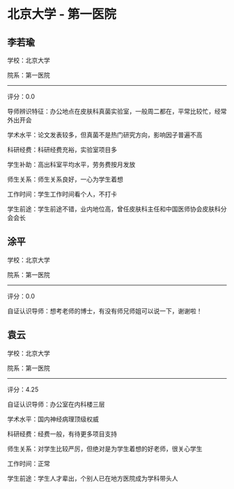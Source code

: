 # 北京大学 - 第一医院

## 李若瑜

学校：北京大学

院系：第一医院

* * *

评分：0.0

导师辨识特征：办公地点在皮肤科真菌实验室，一般周二都在，平常比较忙，经常外出开会

学术水平：论文发表较多，但真菌不是热门研究方向，影响因子普遍不高

科研经费：科研经费充裕，实验室项目多

学生补助：高出科室平均水平，劳务费按月发放

师生关系：师生关系良好，一心为学生着想

工作时间：学生工作时间看个人，不打卡

学生前途：学生前途不错，业内地位高，曾任皮肤科主任和中国医师协会皮肤科分会会长

## 涂平

学校：北京大学

院系：第一医院

* * *

评分：0.0

自证认识导师：想考老师的博士，有没有师兄师姐可以说一下，谢谢啦！

## 袁云

学校：北京大学

院系：第一医院

* * *

评分：4.25

自证认识导师：办公室在内科楼三层

学术水平：国内神经病理顶级权威

科研经费：经费一般，有待更多项目支持

师生关系：对学生比较严厉，但绝对是为学生着想的好老师，很关心学生

工作时间：正常

学生前途：学生人才辈出，个别人已在地方医院成为学科带头人